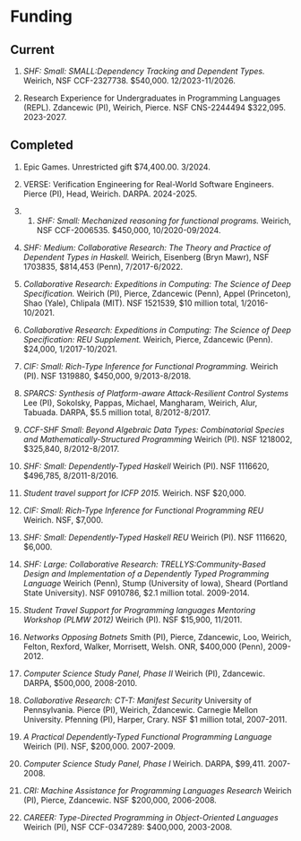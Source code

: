 Funding
========

Current
-------

1. *SHF: Small: SMALL:Dependency Tracking and Dependent Types.* Weirich,
   NSF CCF-2327738. $540,000. 12/2023-11/2026.

1. Research Experience for Undergraduates in Programming Languages (REPL).
   Zdancewic (PI), Weirich, Pierce. NSF CNS-2244494 $322,095.  2023-2027.

Completed
---------

1. Epic Games. Unrestricted gift $74,400.00. 3/2024.

1. VERSE: Verification Engineering for Real-World Software Engineers.
  Pierce (PI), Head, Weirich. DARPA. 2024-2025.

1. 1. *SHF: Small: Mechanized reasoning for functional programs.* Weirich,
   NSF CCF-2006535. $450,000, 10/2020-09/2024.

1. *SHF: Medium: Collaborative Research: The Theory and Practice of Dependent
   Types in Haskell.*  Weirich, Eisenberg (Bryn Mawr),  NSF 1703835, $814,453
   (Penn), 7/2017-6/2022.

1. *Collaborative Research: Expeditions in Computing: The Science of Deep
	Specification.*  Weirich (PI), Pierce, Zdancewic (Penn), Appel
	(Princeton), Shao (Yale), Chlipala (MIT). NSF 1521539, $10 million total,
	1/2016-10/2021.

1. *Collaborative Research: Expeditions in Computing: The Science of Deep
	Specification: REU Supplement.* Weirich, Pierce, Zdancewic (Penn).
	$24,000, 1/2017-10/2021.

2. *CIF: Small: Rich-Type Inference for Functional Programming.* Weirich
   (PI). NSF 1319880, $450,000, 9/2013-8/2018.

1. *SPARCS: Synthesis of Platform-aware Attack-Resilient
   Control Systems*
   Lee (PI), Sokolsky, Pappas, Michael, Mangharam, Weirich,
   Alur, Tabuada. DARPA, $5.5 million total, 8/2012-8/2017.

3. *CCF-SHF Small: Beyond Algebraic Data Types: Combinatorial
   Species and Mathematically-Structured Programming*
   Weirich (PI).  NSF 1218002, $325,840, 8/2012-8/2017.

1. *SHF: Small: Dependently-Typed Haskell*
   Weirich (PI). NSF 1116620, $496,785, 8/2011-8/2016.

1. *Student travel support for ICFP 2015.* Weirich. NSF $20,000.

2. *CIF: Small: Rich-Type Inference for Functional Programming REU*
   Weirich. NSF, $7,000.

1.  *SHF: Small: Dependently-Typed Haskell REU*
   Weirich (PI). NSF 1116620, $6,000.

1. *SHF: Large: Collaborative Research:
  TRELLYS:Community-Based Design and Implementation
  of a Dependently Typed Programming Language*
  Weirich (Penn), Stump (University of Iowa),
  Sheard (Portland State University). NSF 0910786,
  $2.1 million total. 2009-2014.

1. *Student Travel Support for Programming languages
   Mentoring Workshop (PLMW 2012)*
   Weirich (PI). NSF $15,900, 11/2011.

1. *Networks Opposing Botnets*
   Smith (PI), Pierce, Zdancewic, Loo, Weirich,
   Felton, Rexford, Walker, Morrisett, Welsh.
   ONR, $400,000 (Penn), 2009-2012.

4. *Computer Science Study Panel, Phase II*
   Weirich (PI), Zdancewic. DARPA, $500,000, 2008-2010.

5. *Collaborative Research: CT-T: Manifest Security*
   University of Pennsylvania. Pierce (PI), Weirich,
   Zdancewic. Carnegie Mellon University.
   Pfenning (PI), Harper, Crary.
   NSF $1 million total, 2007-2011.

6. *A Practical Dependently-Typed Functional Programming Language*
   Weirich (PI). NSF, $200,000. 2007-2009.

7. *Computer Science Study Panel, Phase I*
   Weirich. DARPA, \$99,411. 2007-2008.

8. *CRI: Machine Assistance for Programming Languages Research*
  Weirich (PI), Pierce, Zdancewic. NSF $200,000,
  2006-2008.

9. *CAREER: Type-Directed Programming in Object-Oriented Languages*
  Weirich (PI), NSF CCF-0347289: $400,000, 2003-2008.
